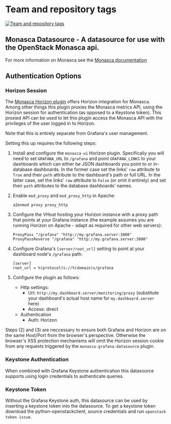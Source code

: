 Team and repository tags
========================

[![Team and repository tags](https://governance.openstack.org/tc/badges/monasca-grafana-datasource.svg)](https://governance.openstack.org/tc/reference/tags/index.html)

<!-- Change things from this point on -->

## Monasca Datasource - A datasource for use with the OpenStack Monasca api.

For more information on Monasca see the [Monasca documentation](https://wiki.openstack.org/wiki/Monasca)

## Authentication Options

### Horizon Session

The [Monasca Horizon plugin](https://github.com/openstack/monasca-ui) offers
Horizon integration for Monasca. Among other things this plugin proxies the
Monasca metrics API, using the Horizon session for authentication (as opposed
to a Keystone token). This proxied API can be used to let this plugin access
the Monasca API with the privileges of the user logged in to Horizon.

Note that this is entirely separate from Grafana's user management.

Setting this up requires the following steps:

1. Install and configure the `monasca-ui` Horizon plugin. Specifically you will
   need to set `GRAFANA_URL` to `/grafana` and point `GRAFANA_LINKS` to your
   dashboards which can either be JSON dashboards you point to or in-database
   dashboards. In the former case set the links' `raw` attribute to `True` and
   their `path` attribute to the dashboard's path or full URL. In the
   latter case, set the links' `raw` attribute to `False` (or omit it entirely)
   and set their `path` attributes to the database dashboards' names.

2. Enable `mod_proxy` and `mod_proxy_http` in Apache:

   ```
   a2enmod proxy proxy_http
   ```

3. Configure the VHost hosting your Horizon instance with a proxy path that
   points at your Grafana instance (the example assumes you are running Horizon
   on Apache - adapt as required for other web servers):

   ```
   ProxyPass "/grafana" "http://my.grafana.server:3000"
   ProxyPassReverse "/grafana" "http://my.grafana.server:3000"

   ```

4. Configure Grafana's `[server/root_url]` setting to point at your dashboard
   node's `/grafana` path:

   ```
   [server]
   root_url = %(protocol)s://%(domain)s/grafana
   ```

5. Configure the plugin as follows:

   * Http settings:
     * Url: `http://my.dashboard.server/monitoring/proxy` (substitute your
       dashboard's actual host name for `my.dashboard.server` here)
     * Access: direct
   * Authentication
     * Auth: Horizon

Steps (2) and (3) are neccessary to ensure both Grafana and Horizon are on the
same Host/Port from the browser's perspective. Otherwise the browser's XSS
protection mechanisms will omit the Horizon session cookie from any requests
triggered by the `monasca-grafana-datasource` plugin.

### Keystone Authentication

When combined with Grafana Keystone authentication this datasource supports using login credentials to authenticate queries.

### Keystone Token

Without the Grafana Keystone auth, this datasource can be used by inserting a keystone token into the datasource.  To get a keystone token download the python-openstackclient, source credentials and run `openstack token issue`.
